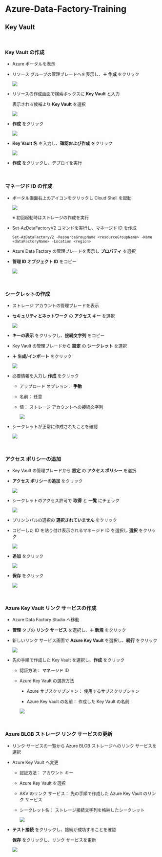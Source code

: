 # Azure-Data-Factory-Training

## Key Vault

<br />

### Key Vault の作成

- Azure ポータルを表示

- リソース グループの管理ブレードへを表示し、**＋ 作成** をクリック

  <img src="images/add_New_Resource.PNG" />

- リソースの作成画面で検索ボックスに **Key Vault** と入力

  表示される候補より **Key Vault** を選択

  <img src="images/create_Resource.PNG" />

- **作成** をクリック

  <img src="images/create_Key_Vault.PNG" />

- **Key Vault 名** を入力し、**確認および作成** をクリック

  <img src="images/create_Key_Vault_02.PNG" />

- **作成** をクリックし、デプロイを実行

<br />

### マネージド ID の作成

- ポータル画面右上のアイコンをクリックし Cloud Shell を起動

  <img src="images/launch_Cloud_Shell.PNG" />

  ※ 初回起動時はストレージの作成を実行

- Set-AzDataFactoryV2 コマンドを実行し、マネージド ID を作成

  ```
  Set-AzDataFactoryV2 -ResourceGroupName <resourceGroupName> -Name <dataFactoryName> -Location <region>
  ```
- Azure Data Factory の管理ブレードを表示し **プロパティ** を選択

- **管理 ID オブジェクト ID** をコピー

  <img src="images/dataFactory_Property.PNG" />

<br />

### シークレットの作成

- ストレージ アカウントの管理ブレードを表示

- **セキュリティとネットワーク** の **アクセス キー** を選択

  <img src="images/storage_AccessKey.PNG" />

- **キーの表示** をクリックし、**接続文字列** をコピー

- Key Vault の管理ブレードから **設定** の **シークレット** を選択

- **＋ 生成/インポート** をクリック

  <img src="images/create_Secret.PNG" />

- 必要情報を入力し **作成** をクリック

  - アップロード オプション： **手動**

  - 名前： 任意

  - 値： ストレージ アカウントへの接続文字列

    <img src="images/create_Secret_02.PNG" />

- シークレットが正常に作成されたことを確認

  <img src="images/create_Secret_03.PNG" />

<br />

### アクセス ポリシーの追加

- Key Vault の管理ブレードから **設定** の **アクセス ポリシー** を選択

- **アクセス ポリシーの追加** をクリック

  <img src="images/create_Access_Policy.PNG" />

- シークレットのアクセス許可で **取得** と **一覧** にチェック

  <img src="images/create_Access_Policy_02.PNG" />

- プリンシパルの選択の **選択されていません** をクリック

- コピーした ID を貼り付け表示されるマネージド ID を選択し **選択** をクリック

  <img src="images/select_Principal.PNG" />

- **追加** をクリック

  <img src="images/create_Access_Policy_03.PNG" />

- **保存** をクリック

  <img src="images/list_Access_Policy.PNG" />

<br />

### Azure Key Vault リンク サービスの作成

- Azure Data Factory Studio へ移動

- **管理** タブの **リンク サービス** を選択し、**＋ 新規** をクリック

- 新しいリンク サービス画面で **Azure Key Vault** を選択し、**続行** をクリック

  <img src="images/create_LinkService_KV.PNG" />

- 先の手順で作成した Key Vault を選択し、**作成** をクリック

  - 認証方法： マネージド ID

  - Azure Key Vault の選択方法

    - Azure サブスクリプション： 使用するサブスクリプション

    - Azure Key Vault の名前： 作成した Key Vault の名前

    <img src="images/create_LinkService_KV_02.PNG" />

<br />

### Azure BLOB ストレージ リンク サービスの更新

- リンク サービスの一覧から Azure BLOB ストレージへのリンク サービスを選択

- Azure Key Vault へ変更

  - 認証方法： アカウント キー

  - Azure Key Vault を選択

  - AKV のリンク サービス： 先の手順で作成した Azure Key Vault のリンク サービス

  - シークレット名： ストレージ接続文字列を格納したシークレット

    <img src="images/update_LinkService.PNG" />

- **テスト接続** をクリックし、接続が成功することを確認

  **保存** をクリックし、リンク サービスを更新

  <img src="images/test_Connect_Success.PNG" />